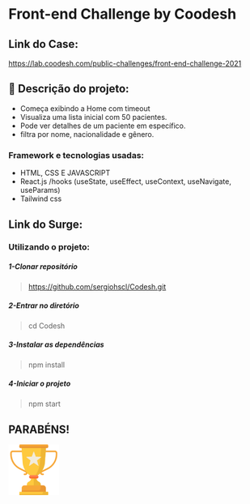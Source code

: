 # Front-end Challenge by Coodesh

## Link do Case:

https://lab.coodesh.com/public-challenges/front-end-challenge-2021

## :hammer: Descrição do projeto:
- Começa exibindo a Home com timeout
- Visualiza uma lista inicial com 50 pacientes.
- Pode ver detalhes de um paciente em específico. 
- filtra por nome, nacionalidade e gênero.

### Framework e tecnologias usadas:
- HTML, CSS E JAVASCRIPT
- React.js /hooks (useState, useEffect, useContext, useNavigate, useParams)
- Tailwind css

## Link do Surge:


### Utilizando o projeto:

##### 1-Clonar repositório
> https://github.com/sergiohscl/Codesh.git

##### 2-Entrar no diretório
> cd Codesh

##### 3-Instalar as dependências
> npm install

##### 4-Iniciar o projeto
> npm start

## PARABÉNS!

![Parabéns!](https://raw.githubusercontent.com/devsuperior/bds-assets/main/img/trophy.png)





